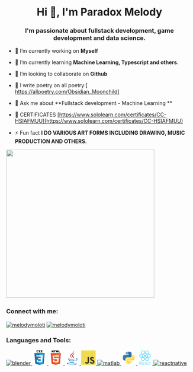 <h1 align="center">Hi 👋, I'm Paradox Melody</h1>
<h3 align="center">I'm passionate about fullstack development, game development and data science.</h3>

- 🔭 I’m currently working on **Myself**

- 🌱 I’m currently learning **Machine Learning, Typescript and others.**

- 👯 I’m looking to collaborate on **Github**

- 📝 I write poetry on all poetry:[ https://allpoetry.com/Obsidian_Moonchild]

- 💬 Ask me about **Fullstack development -  Machine Learning **

- 📄 CERTIFICATES [https://www.sololearn.com/certificates/CC-HSIAFMUU](https://www.sololearn.com/certificates/CC-HSIAFMUU)

- ⚡ Fun fact **I DO VARIOUS ART FORMS INCLUDING DRAWING, MUSIC PRODUCTION AND OTHERS.**
<img src="https://external-content.duckduckgo.com/iu/?u=https%3A%2F%2Ftse1.mm.bing.net%2Fth%3Fid%3DOIP._OQEK4UpZblm-U9Ay670uAHaE5%26pid%3DApi&f=1&ipt=c024cac3ccbea4a6a6baf863dc0a36265b9b0ff12cc382d554e904966b2c5231&ipo=images" width= "400" height="400" />

<h3 align="left">Connect with me:</h3>
<p align="left">
<a href="https://www.freecodecamp.org/paradoxmelody" target="blank"><img align="center" src="https://raw.githubusercontent.com/rahuldkjain/github-profile-readme-generator/master/src/images/icons/Social/kaggle.svg" alt="melodymoloti" height="30" width="40" /></a>
<a href="https://www.freecodecamp.org/paradoxmelody" target="blank"><img align="center" src="https://raw.githubusercontent.com/rahuldkjain/github-profile-readme-generator/master/src/images/icons/Social/kaggle.svg" alt="melodymoloti" height="30" width="40" /></a>
</p>

<h3 align="left">Languages and Tools:</h3>
<p align="left"> <a href="https://www.blender.org/" target="_blank" rel="noreferrer"> <img src="https://download.blender.org/branding/community/blender_community_badge_white.svg" alt="blender" width="40" height="40"/> </a> <a href="https://www.w3schools.com/css/" target="_blank" rel="noreferrer"> <img src="https://raw.githubusercontent.com/devicons/devicon/master/icons/css3/css3-original-wordmark.svg" alt="css3" width="40" height="40"/> </a> <a href="https://www.w3.org/html/" target="_blank" rel="noreferrer"> <img src="https://raw.githubusercontent.com/devicons/devicon/master/icons/html5/html5-original-wordmark.svg" alt="html5" width="40" height="40"/> </a> <a href="https://www.java.com" target="_blank" rel="noreferrer"> <img src="https://raw.githubusercontent.com/devicons/devicon/master/icons/java/java-original.svg" alt="java" width="40" height="40"/> </a> <a href="https://developer.mozilla.org/en-US/docs/Web/JavaScript" target="_blank" rel="noreferrer"> <img src="https://raw.githubusercontent.com/devicons/devicon/master/icons/javascript/javascript-original.svg" alt="javascript" width="40" height="40"/> </a> <a href="https://www.mathworks.com/" target="_blank" rel="noreferrer"> <img src="https://upload.wikimedia.org/wikipedia/commons/2/21/Matlab_Logo.png" alt="matlab" width="40" height="40"/> </a> <a href="https://www.python.org" target="_blank" rel="noreferrer"> <img src="https://raw.githubusercontent.com/devicons/devicon/master/icons/python/python-original.svg" alt="python" width="40" height="40"/> </a> <a href="https://reactjs.org/" target="_blank" rel="noreferrer"> <img src="https://raw.githubusercontent.com/devicons/devicon/master/icons/react/react-original-wordmark.svg" alt="react" width="40" height="40"/> </a> <a href="https://reactnative.dev/" target="_blank" rel="noreferrer"> <img src="https://reactnative.dev/img/header_logo.svg" alt="reactnative" width="40" height="40"/> </a> </p>


<!---
paradoxmelody/paradoxmelody is a ✨ special ✨ repository because its `README.md` (this file) appears on your GitHub profile.
You can click the Preview link to take a look at your changes.
--->
